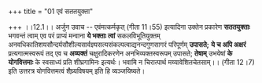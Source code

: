 +++
title = "01 एवं सततयुक्ता"

+++
।।12.1।। अर्जुन उवाच -- एवंमत्कर्मकृत् (गीता 11।55) इत्यादिना उक्तेन
प्रकारेण **सततयुक्ताः** भगवन्तं त्वाम् एव परं प्राप्यं मन्वाना **ये
भक्ताः त्वां** सकलविभूतियुक्तम्
अनवधिकातिशयसौन्दर्यसौशील्यसार्वज्ञ्यसत्यसंकल्पत्वाद्यनन्दगुणसागरं
परिपूर्णम् **उपासते;** **ये च अपि अक्षरं** प्रत्यगात्मस्वरूपं तद् एव च
**अव्यक्तं** चक्षुरादिकरणेन अनभिव्यक्तस्वरूपम् उपासते; **तेषाम्**
उभयेषां **के योगवित्तमाः** के स्वसाध्यं प्रति शीघ्रगामिनः इत्यर्थः। भवामि
न चिरात्पार्थ मय्यावेशितचेतसाम्।। (गीता 12।7) इति उत्तरत्र योगवित्तमत्वं
शैघ्र्यविषयम् इति हि व्यञ्जयिष्यते।
